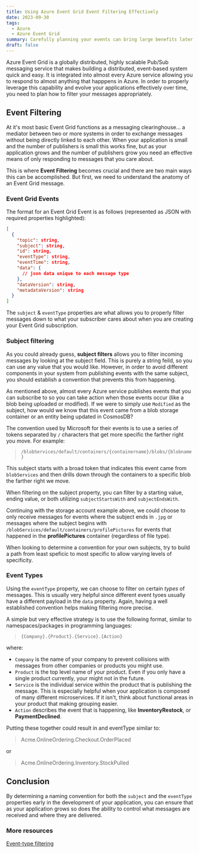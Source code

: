 ```yaml
---
title: Using Azure Event Grid Event Filtering Effectively
date: 2023-09-30
tags:
  - Azure
  - Azure Event Grid
summary: Carefully planning your events can bring large benefits later
draft: false
---
```


Azure Event Grid is a globally distributed, highly scalable Pub/Sub messaging service
that makes building a distributed, event-based system quick and easy. It is integrated
into almost every Azure service allowing you to respond to almost anything that happpens
in Azure. In order to properly leverage this capability and evolve your applications
effectively over time, you need to plan how to filter your messages appropriately.

## Event Filtering

At it's most basic Event Grid functions as a messaging clearinghouse... a mediator 
between two or more systems in order to exchange messages without being directly
linked to each other. When your application is small and the number of publishers
is small this works fine, but as your application grows and the number of publishers
grow you need an effective means of only responding to messages that you care about.

This is where **Event Filtering** becomes crucial and there are two main ways this can
be accomplished. But first, we need to understand the anatomy of an Event Grid message.

### Event Grid Events

The format for an Event Grid Event is as follows (represented as JSON with required properties highlighted):

```json {hl_lines=[4,5,6,7]}
[
  {
    "topic": string,
    "subject": string,
    "id": string,
    "eventType": string,
    "eventTime": string,
    "data": {
      // json data unique to each message type
    },
    "dataVersion": string,
    "metadataVersion": string
  }
]
```

The `subject` & `eventType` properties are what allows you to properly filter
messages down to what your subscriber cares about when you are creating your 
Event Grid subscription.

### Subject filtering

As you could already guess, **subject filters** allows you to filter incoming messages
by looking at the subject field. This is purely a string feild, so you can use any
value that you would like. However, in order to avoid different components in your
system from publishing events with the same subject, you should establish a convention
that prevents this from happening.

As mentioned above, almost every Azure service publishes events that you can subscribe
to so you can take action when those events occur (like a blob being uploaded or modified).
If we were to simply use `Modified` as the subject, how would we know that this event
came from a blob storage container or an entity being updated in CosmosDB?

The convention used by Microsoft for their events is to use a series of tokens 
separated by `/` characters that get more specific the farther right you move. For
example:

> `/blobServices/default/containers/{containername}/blobs/{blobname}`

This subject starts with a broad token that indicates this event came from `blobServices`
and then drills down through the containers to a specific blob the farther right we move.

When filtering on the subject property, you can filter by a starting value, ending
value, or both utilizing `subjectStartsWith` and `subjectEndsWith`.

Continuing with the storage account example above, we could choose to only receive
messages for events where the subject ends in `.jpg` or messages where the subject
begins with `/blobServices/default/containers/profilePictures` for events that 
happened in the __profilePictures__ container (regardless of file type).

When looking to determine a convention for your own subjects, try to build a path
from least speficic to most specific to allow varying levels of specificity.

### Event Types

Using the `eventType` property, we can choose to filter on certain _types_ of messages.
This is usually very helpful since different event tyoes usually have a different 
payload in the `data` property. Again, having a well established convention helps
making filtering more precise.

A simple but very effective strategy is to use the following format, similar to 
namespaces/packages in programming languages:

> `{Company}.{Product}.{Service}.{Action}`

where:
- `Company` is the name of your company to prevent collisions with messages from 
other companies or products you might use.
- `Product` is the top level name of your product. Even if you only have a single 
product currently, your might not in the future.
- `Service` is the individual service within the product that is publishing the message.
This is especially helpful when your application is composed of many different 
microservices. If it isn't, think about functional areas in your product that making
grouping easier.
- `Action` describes the event that is happening, like **InventoryRestock**, or 
**PaymentDeclined**.

Putting these together could result in and eventType similar to:

> Acme.OnlineOrdering.Checkout.OrderPlaced

or

> Acme.OnlineOrdering.Inventory.StockPulled

## Conclusion

By determining a naming convention for both the `subject` and the `eventType`
properties early in the development of your application, you can ensure that as
your application grows so does the ability to control what messages are received
and where they are delivered.


### More resources

[Event-type filtering](https://learn.microsoft.com/en-us/azure/event-grid/event-filtering#event-type-filtering)